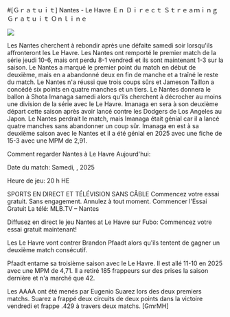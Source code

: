 #[Ｇｒａｔｕｉｔ] Nantes - Le Havre Ｅｎ Ｄｉｒｅｃｔ Ｓｔｒｅａｍｉｎｇ Ｇｒａｔｕｉｔ Ｏｎｌｉｎｅ  
  
  
[![](https://i.imgur.com/qSNzIqt.png)](https://movie.rssnews.media/OnXQRHH.php)  
  
Les Nantes cherchent à rebondir après une défaite samedi soir lorsqu'ils affronteront les Le Havre. Les Nantes ont remporté le premier match de la série jeudi 10-6, mais ont perdu 8-1 vendredi et ils sont maintenant 1-3 sur la saison. Le Nantes a marqué le premier point du match en début de deuxième, mais en a abandonné deux en fin de manche et a traîné le reste du match. Le Nantes n'a réussi que trois coups sûrs et Jameson Taillon a concédé six points en quatre manches et un tiers. Le Nantes donnera le ballon à Shota Imanaga samedi alors qu'ils cherchent à décrocher au moins une division de la série avec le Le Havre. Imanaga en sera à son deuxième départ cette saison après avoir lancé contre les Dodgers de Los Angeles au Japon. Le Nantes perdrait le match, mais Imanaga était génial car il a lancé quatre manches sans abandonner un coup sûr. Imanaga en est à sa deuxième saison avec le Nantes et il a été génial en 2025 avec une fiche de 15-3 avec une MPM de 2,91.

Comment regarder Nantes à Le Havre Aujourd'hui:

Date du match: Samedi, , 2025

Heure de jeu: 20 h HE

SPORTS EN DIRECT ET TÉLÉVISION SANS CÂBLE
Commencez votre essai gratuit. Sans engagement. Annulez à tout moment.
Commencer l'Essai Gratuit
La télé: MLB.TV – Nantes

Diffusez en direct le jeu Nantes at Le Havre sur Fubo: Commencez votre essai gratuit maintenant!

Les Le Havre vont contrer Brandon Pfaadt alors qu'ils tentent de gagner un deuxième match consécutif.

Pfaadt entame sa troisième saison avec le Le Havre. Il est allé 11-10 en 2025 avec une MPM de 4,71. Il a retiré 185 frappeurs sur des prises la saison dernière et n'a marché que 42.

Les AAAA ont été menés par Eugenio Suarez lors des deux premiers matchs. Suarez a frappé deux circuits de deux points dans la victoire vendredi et frappe .429 à travers deux matchs. [GmrMH]